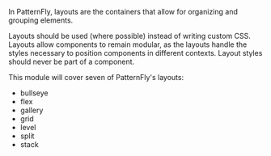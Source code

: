 In PatternFly, layouts are the containers that allow for organizing and grouping elements.

Layouts should be used (where possible) instead of writing custom CSS. Layouts allow components to remain modular, as the layouts handle the styles necessary to position components in different contexts. Layout styles should never be part of a component.

This module will cover seven of PatternFly's layouts: 
* bullseye
* flex
* gallery
* grid
* level
* split
* stack

